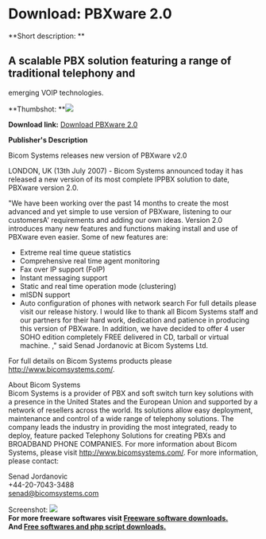 # Download: PBXware 2.0

**Short description: **

## A scalable PBX solution featuring a range of traditional telephony and
emerging VOIP technologies.

  
**Thumbshot: **![](http://www.freewarefiles.com/screenshot/pbxsoho_md.gif)   
  
**Download link:** [Download PBXware 2.0](http://freesoftwares.boysofts.com/PBXware_program_27763.html)  
  

**Publisher's Description**  
  

Bicom Systems releases new version of PBXware v2.0

LONDON, UK (13th July 2007) - Bicom Systems announced today it has released a
new version of its most complete IPPBX solution to date, PBXware version 2.0.

"We have been working over the past 14 months to create the most advanced and
yet simple to use version of PBXware, listening to our customersA'
requirements and adding our own ideas. Version 2.0 introduces many new
features and functions making install and use of PBXware even easier. Some of
new features are:

  * Extreme real time queue statistics 
  * Comprehensive real time agent monitoring 
  * Fax over IP support (FoIP) 
  * Instant messaging support 
  * Static and real time operation mode (clustering) 
  * mISDN support 
  * Auto configuration of phones with network search 
For full details please visit our release history. I would like to thank all
Bicom Systems staff and our partners for their hard work, dedication and
patience in producing this version of PBXware. In addition, we have decided to
offer 4 user SOHO edition completely FREE delivered in CD, tarball or virtual
machine. ," said Senad Jordanovic at Bicom Systems Ltd.

For full details on Bicom Systems products please
http://www.bicomsystems.com/.

About Bicom Systems  
Bicom Systems is a provider of PBX and soft switch turn key solutions with a
presence in the United States and the European Union and supported by a
network of resellers across the world. Its solutions allow easy deployment,
maintenance and control of a wide range of telephony solutions. The company
leads the industry in providing the most integrated, ready to deploy, feature
packed Telephony Solutions for creating PBXs and BROADBAND PHONE COMPANIES.
For more information about Bicom Systems, please visit
http://www.bicomsystems.com/. For more information, please contact:

Senad Jordanovic  
+44-20-7043-3488  
senad@bicomsystems.com

  
  
Screenshot: ![](http://www.freewarefiles.com/screenshot/pbxsoho.gif)  
**For more freeware softwares visit [Freeware software downloads.](http://freesoftwares.boysofts.com/)**   
**And [Free softwares and php script downloads.](http://www.boysofts.com/)**

